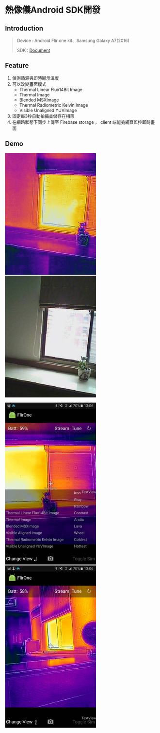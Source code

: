 # 熱像儀Android SDK開發

## Introduction
> Device : Android Flir one kit、Samsung Galaxy A7(2016)
>
> SDK : [Document](https://developer.flir.com/release-announcements/android-sdk-1-0-1-released/)

## Feature
1. 偵測熱源與即時顯示溫度
2. 可以改變畫面模式
   - Thermal Linear Flux14Bit Image
   - Thermal Image
   - Blended MSXImage
   - Thermal Radiometric Kelvin Image
   - Visible Unaligned YUVImage
3. 固定每3秒自動拍攝並儲存在相簿
4. 在網路狀態下同步上傳至 Firebase storage ， client 端能夠網頁監控即時畫面



## Demo

  <img src="Screenshot/pic1.jpg" width="300">  <img src="Screenshot/pic2.jpg" width="300">

  <img src="Screenshot/pic3.jpg" width="300">  <img src="Screenshot/pic4.jpg" width="300">



